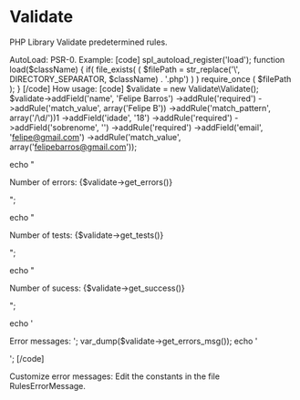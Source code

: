 Validate
========

PHP Library Validate predetermined rules.

AutoLoad: PSR-0.
Example:
[code]
spl_autoload_register('load');
function load($className)
{
    if( file_exists( ( $filePath = str_replace('\\', DIRECTORY_SEPARATOR, $className) . '.php') ) )
        require_once ( $filePath );
}
[/code]
How usage:
[code]
$validate = new Validate\Validate();
$validate->addField('name', 'Felipe Barros')
			->addRule('required')
			->addRule('match_value', array('Felipe B'))
			->addRule('match_pattern', array('/\d/'))1
			->addField('idade', '18')
			->addRule('required')
			->addField('sobrenome', '')
			->addRule('required')
			->addField('email', 'felipe@gmail.com')
			->addRule('match_value', array('felipebarros@gmail.com'));



echo "<p>Number of errors: {$validate->get_errors()}</p>";

echo "<p>Number of tests: {$validate->get_tests()}</p>";

echo "<p>Number of sucess: {$validate->get_success()}</p>";

echo '<p>Error messages: ';
var_dump($validate->get_errors_msg());
echo '</p>';
[/code]

Customize error messages: Edit the constants in the file RulesErrorMessage. 

